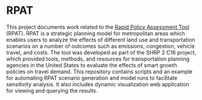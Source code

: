 # RPAT #
This project documents work related to the [Rapid Policy Assessment Tool](https://planningtools.transportation.org/10/travelworks.html) (RPAT). RPAT is a strategic planning model for metropolitan areas which enables users to analyze the effects of different land use and transportation scenarios on a number of outcomes such as emissions, congestion, vehicle travel, and costs. The tool was developed as part of the SHRP 2 C16 project, which provided tools, methods, and resources for transportation planning agencies in the United States to evaluate the effects of smart growth policies on travel demand. This repository contains scripts and an example for automating RPAT scenario generation and model runs to facilitate sensitivity analysis. It also includes dynamic visualization web application for viewing and querying the results.    